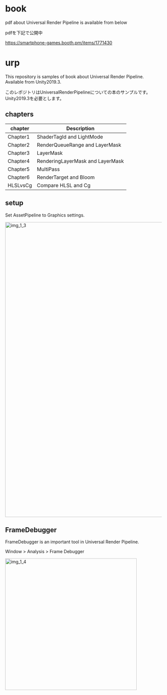 # book

pdf about Universal Render Pipeline is available from below

pdfを下記で公開中

https://smartphone-games.booth.pm/items/1771430

# urp

This repository is samples of book about Universal Render Pipeline.
Available from Unity2019.3.

このレポジトリはUniversalRenderPipelineについての本のサンプルです。
Unity2019.3を必要とします。

## chapters

|chapter|Description|
|---|---|
|Chapter1| ShaderTagId and LightMode |
|Chapter2| RenderQueueRange and LayerMask |
|Chapter3| LayerMask |
|Chapter4| RenderingLayerMask and LayerMask |
|Chapter5| MultiPass |
|Chapter6| RenderTarget and Bloom |
|HLSLvsCg| Compare HLSL and Cg |

## setup

Set AssetPipeline to Graphics settings.

<img width="948" alt="img_1_3" src="https://user-images.githubusercontent.com/2674692/71588177-e7dd0600-2b63-11ea-849b-074ee3bc353e.png">

## FrameDebugger

FrameDebugger is an important tool in Universal Render Pipeline.

Window > Analysis > Frame Debugger

<img width="423" alt="img_1_4" src="https://user-images.githubusercontent.com/2674692/71588427-c9c3d580-2b64-11ea-9f3f-74ee8c4efd14.png">


